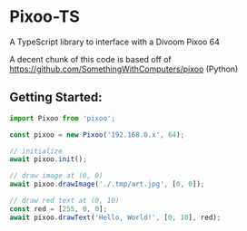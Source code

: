# Pixoo-TS

A TypeScript library to interface with a Divoom Pixoo 64

A decent chunk of this code is based off of https://github.com/SomethingWithComputers/pixoo (Python)

## Getting Started:

```ts
import Pixoo from 'pixoo';

const pixoo = new Pixoo('192.168.0.x', 64);

// initialize
await pixoo.init();

// draw image at (0, 0)
await pixoo.drawImage('./.tmp/art.jpg', [0, 0]);

// draw red text at (0, 10)
const red = [255, 0, 0];
await pixoo.drawText('Hello, World!', [0, 10], red);
```
